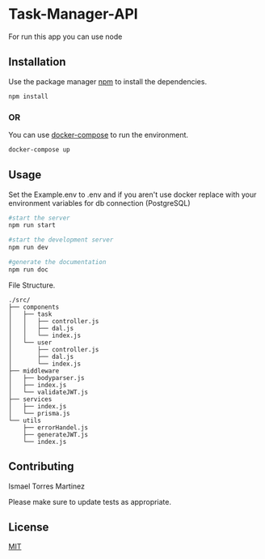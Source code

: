 # Task-Manager-API

For run this app you can use node

## Installation

Use the package manager [npm](https://nodejs.org/en/) to install the dependencies.

```bash
npm install 
```

### OR
You can use [ docker-compose](https://docs.docker.com/compose/) to run the environment.

```bash
docker-compose up 
```

## Usage
Set the Example.env to .env and if you aren't use docker replace with your environment variables for db connection (PostgreSQL)

```bash
#start the server
npm run start 

#start the development server
npm run dev

#generate the documentation
npm run doc
```
File Structure.
```
./src/
├── components
│   ├── task
│   │   ├── controller.js
│   │   ├── dal.js
│   │   └── index.js
│   └── user
│       ├── controller.js
│       ├── dal.js
│       └── index.js
├── middleware
│   ├── bodyparser.js
│   ├── index.js
│   └── validateJWT.js
├── services
│   ├── index.js
│   └── prisma.js
└── utils
    ├── errorHandel.js
    ├── generateJWT.js
    └── index.js
```

## Contributing
Ismael Torres Martinez

Please make sure to update tests as appropriate.

## License
[MIT](https://choosealicense.com/licenses/mit/)